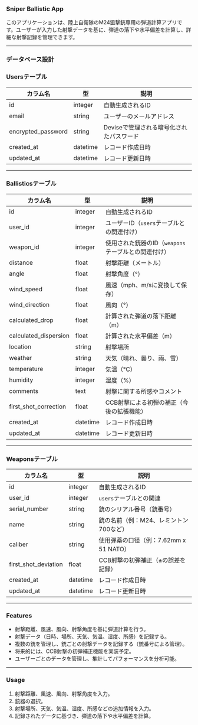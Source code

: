 ### Sniper Ballistic App

このアプリケーションは、陸上自衛隊のM24狙撃銃専用の弾道計算アプリです。ユーザーが入力した射撃データを基に、弾道の落下や水平偏差を計算し、詳細な射撃記録を管理できます。

---

### データベース設計

### Usersテーブル

| カラム名 | 型 | 説明 |
| --- | --- | --- |
| id | integer | 自動生成されるID |
| email | string | ユーザーのメールアドレス |
| encrypted_password | string | Deviseで管理される暗号化されたパスワード |
| created_at | datetime | レコード作成日時 |
| updated_at | datetime | レコード更新日時 |

---

### Ballisticsテーブル

| カラム名 | 型 | 説明 |
| --- | --- | --- |
| id | integer | 自動生成されるID |
| user_id | integer | ユーザーID（`users`テーブルとの関連付け） |
| weapon_id | integer | 使用された銃器のID（`weapons`テーブルとの関連付け） |
| distance | float | 射撃距離（メートル） |
| angle | float | 射撃角度（°） |
| wind_speed | float | 風速（mph、m/sに変換して保存） |
| wind_direction | float | 風向（°） |
| calculated_drop | float | 計算された弾道の落下距離（m） |
| calculated_dispersion | float | 計算された水平偏差（m） |
| location | string | 射撃場所 |
| weather | string | 天気（晴れ、曇り、雨、雪） |
| temperature | integer | 気温（℃） |
| humidity | integer | 湿度（%） |
| comments | text | 射撃に関する所感やコメント |
| first_shot_correction | float | CCB射撃による初弾の補正（今後の拡張機能） |
| created_at | datetime | レコード作成日時 |
| updated_at | datetime | レコード更新日時 |

---

### Weaponsテーブル

| カラム名 | 型 | 説明 |
| --- | --- | --- |
| id | integer | 自動生成されるID |
| user_id | integer | `users`テーブルとの関連 |
| serial_number | string | 銃のシリアル番号（銃番号） |
| name | string | 銃の名前（例：M24、レミントン700など） |
| caliber | string | 使用弾薬の口径（例：7.62mm x 51 NATO） |
| first_shot_deviation | float | CCB射撃の初弾補正（±の誤差を記録） |
| created_at | datetime | レコード作成日時 |
| updated_at | datetime | レコード更新日時 |

---

### Features

- 射撃距離、風速、風向、射撃角度を基に弾道計算を行う。
- 射撃データ（日時、場所、天気、気温、湿度、所感）を記録する。
- 複数の銃を管理し、銃ごとの射撃データを記録する（銃番号による管理）。
- 将来的には、CCB射撃の初弾補正機能を実装予定。
- ユーザーごとのデータを管理し、集計してパフォーマンスを分析可能。

---

### Usage

1. 射撃距離、風速、風向、射撃角度を入力。
2. 銃器の選択。
3. 射撃場所、天気、気温、湿度、所感などの追加情報を入力。
4. 記録されたデータに基づき、弾道の落下や水平偏差を計算。